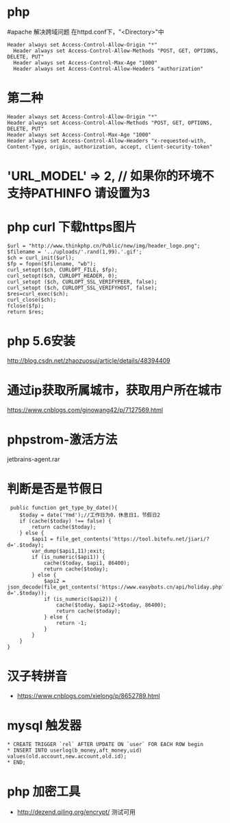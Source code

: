 # php

#apache 解决跨域问题 在httpd.conf下，"\<Directory\>"中

    Header always set Access-Control-Allow-Origin "*"
	  Header always set Access-Control-Allow-Methods "POST, GET, OPTIONS, DELETE, PUT"
	  Header always set Access-Control-Max-Age "1000"
	  Header always set Access-Control-Allow-Headers "authorization"

# 第二种
	Header always set Access-Control-Allow-Origin "*"
	Header always set Access-Control-Allow-Methods "POST, GET, OPTIONS, DELETE, PUT"
	Header always set Access-Control-Max-Age "1000"
	Header always set Access-Control-Allow-Headers "x-requested-with, Content-Type, origin, authorization, accept, client-security-token"

# 'URL_MODEL'	=>	2, // 如果你的环境不支持PATHINFO 请设置为3

# php curl 下载https图片
	$url = "http://www.thinkphp.cn/Public/new/img/header_logo.png";
	$filename = '../uploads/'.rand(1,99).'.gif';
	$ch = curl_init($url);
	$fp = fopen($filename, "wb");
	curl_setopt($ch, CURLOPT_FILE, $fp);
	curl_setopt($ch, CURLOPT_HEADER, 0);
	curl_setopt ($ch, CURLOPT_SSL_VERIFYPEER, false);
	curl_setopt ($ch, CURLOPT_SSL_VERIFYHOST, false);
	$res=curl_exec($ch);
	curl_close($ch);
	fclose($fp);
	return $res;

#  php 5.6安装
 http://blog.csdn.net/zhaozuosui/article/details/48394409
 
# 通过ip获取所属城市，获取用户所在城市
 https://www.cnblogs.com/ginowang42/p/7127569.html

# phpstrom-激活方法
jetbrains-agent.rar

# 判断是否是节假日
	 public function get_type_by_date(){
	    $today = date('Ymd');//工作日为0，休息日1，节假日2
	    if (cache($today) !== false) {
	        return cache($today);
	    } else {
	        $api1 = file_get_contents('https://tool.bitefu.net/jiari/?d='.$today);
	        var_dump($api1,11);exit;
	        if (is_numeric($api1)) {
	            cache($today, $api1, 86400);
	            return cache($today);
	        } else {
	            $api2 = json_decode(file_get_contents('https://www.easybots.cn/api/holiday.php?d='.$today));
	            if (is_numeric($api2)) {
	                cache($today, $api2->$today, 86400);
	                return cache($today);
	            } else {
	                return -1;
	            }
	        }
	    }
	}
	
	
 # 汉子转拼音 
  * https://www.cnblogs.com/xielong/p/8652789.html

 # mysql 触发器
 	* CREATE TRIGGER `rel` AFTER UPDATE ON `user` FOR EACH ROW begin
	* INSERT INTO userlog(b_money,aft_money,uid) values(old.account,new.account,old.id);
	* END;

 # php 加密工具
  * http://dezend.qiling.org/encrypt/  测试可用
